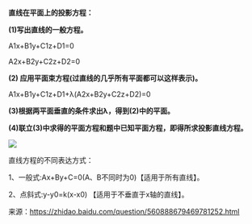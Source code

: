 **直线在平面上的投影方程：**

**(1)写出直线的一般方程。**

A1x+B1y+C1z+D1=0

A2x+B2y+C2z+D2=0

**(2) 应用平面束方程(过直线的几乎所有平面都可以这样表示)。**

A1x+B1y+C1z+D1+λ(A2x+B2y+C2z+D2)=0

**(3)根据两平面垂直的条件求出λ，得到(2)中的平面。**

**(4)联立(3)中求得的平面方程和题中已知平面方程，即得所求投影直线方程。**

[![](https://iknow-pic.cdn.bcebos.com/bf096b63f6246b6061e34ee4f9f81a4c500fa2b5?x-bce-process=image%2Fresize%2Cm_lfit%2Cw_600%2Ch_800%2Climit_1%2Fquality%2Cq_85%2Fformat%2Cf_auto)](https://iknow-pic.cdn.bcebos.com/bf096b63f6246b6061e34ee4f9f81a4c500fa2b5 "点击查看大图")

直线方程的不同表达方式：

1、一般式:Ax+By+C=0(A、B不同时为0)【适用于所有直线】。

2、点斜式:y-y0=k(x-x0) 【适用于不垂直于x轴的直线】。

来源：https://zhidao.baidu.com/question/560888679469781252.html

